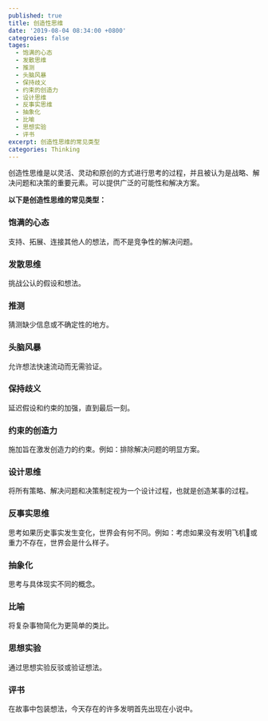 ```yaml
---
published: true
title: 创造性思维
date: '2019-08-04 08:34:00 +0800'
categroies: false
tages:
  - 饱满的心态
  - 发散思维
  - 推测
  - 头脑风暴
  - 保持歧义
  - 约束的创造力
  - 设计思维
  - 反事实思维
  - 抽象化
  - 比喻
  - 思想实验
  - 评书
excerpt: 创造性思维的常见类型
categories: Thinking
---
```

创造性思维是以灵活、灵动和原创的方式进行思考的过程，并且被认为是战略、解决问题和决策的重要元素。可以提供广泛的可能性和解决方案。

**以下是创造性思维的常见类型：**

### 饱满的心态

支持、拓展、连接其他人的想法，而不是竞争性的解决问题。

### 发散思维

挑战公认的假设和想法。

### 推测

猜测缺少信息或不确定性的地方。

### 头脑风暴

允许想法快速流动而无需验证。

### 保持歧义

延迟假设和约束的加强，直到最后一刻。

### 约束的创造力

施加旨在激发创造力的约束。例如：排除解决问题的明显方案。

### 设计思维

将所有策略、解决问题和决策制定视为一个设计过程，也就是创造某事的过程。

### 反事实思维

思考如果历史事实发生变化，世界会有何不同。例如：考虑如果没有发明飞机🛫或重力不存在，世界会是什么样子。

### 抽象化

思考与具体现实不同的概念。

### 比喻

将复杂事物简化为更简单的类比。

### 思想实验

通过思想实验反驳或验证想法。

### 评书

在故事中包装想法，今天存在的许多发明首先出现在小说中。
